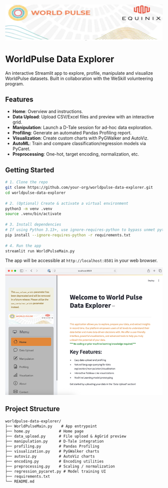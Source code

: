 ![WorldPulse and Equinix](logo_image.PNG)

# WorldPulse Data Explorer

An interactive Streamlit app to explore, profile, manipulate and visualize WorldPulse datasets. Built in collaboration with the WeSkill volunteering program.

## Features

- **Home**: Overview and instructions.  
- **Data Upload**: Upload CSV/Excel files and preview with an interactive grid.  
- **Manipulation**: Launch a D-Tale session for ad-hoc data exploration.  
- **Profiling**: Generate an automated Pandas Profiling report.  
- **Visualization**: Create custom charts with PyGWalker and AutoViz.  
- **AutoML**: Train and compare classification/regression models via PyCaret.  
- **Preprocessing**: One-hot, target encoding, normalization, etc.

## Getting Started

```bash
# 1. Clone the repo
git clone https://github.com/your-org/worldpulse-data-explorer.git
cd worldpulse-data-explorer

# 2. (Optional) Create & activate a virtual environment
python3 -m venv .venv
source .venv/bin/activate

# 3. Install dependencies
# If using Python 3.13+, use ignore-requires-python to bypass unmet python_requires constraints
pip install --ignore-requires-python -r requirements.txt

# 4. Run the app
streamlit run WorldPulseMain.py
```

The app will be accessible at `http://localhost:8501` in your web browser.

![![Screenshot of WorldPulse default launch view in browser](screenshot.png)](./screenshot.png)

## Project Structure

```
worldpulse-data-explorer/
├── WorldPulseMain.py    # App entrypoint
├── home.py             # Home page
├── data_upload.py      # File upload & AgGrid preview
├── manipulation.py     # D-Tale integration
├── profiling.py        # Pandas Profiling
├── visualization.py    # PyGWalker charts
├── autoviz.py          # AutoViz charts
├── encoding.py         # Encoding utilities
├── preprocessing.py    # Scaling / normalization
├── regression_pycaret.py # Model training UI
├── requirements.txt
└── README.md
```
